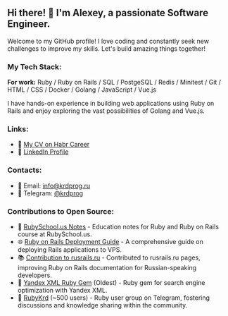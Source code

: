 ## Hi there! 👋 I'm Alexey, a passionate Software Engineer.

Welcome to my GitHub profile! I love coding and constantly seek new challenges to improve my skills. Let's build amazing things together!

### My Tech Stack:

**For work:** Ruby / Ruby on Rails / SQL / PostgeSQL / Redis / Minitest / Git / HTML / CSS / Docker / Golang / JavaScript / Vue.js

I have hands-on experience in building web applications using Ruby on Rails and enjoy exploring the vast possibilities of Golang and Vue.js.

### Links:

- 📄 [My CV on Habr Career](https://career.habr.com/krdprog)
- 📄 [LinkedIn Profile](https://www.linkedin.com/in/krdprog)

### Contacts:

- 📧 Email: info@krdprog.ru
- 💬 Telegram: [@krdprog](https://t.me/krdprog)

### Contributions to Open Source:

- 📘 [RubySchool.us Notes](https://github.com/krdprog/rubyschool-notes) - Education notes for Ruby and Ruby on Rails course at RubySchool.us.
- 🌐 [Ruby on Rails Deployment Guide](https://rubydeploy.ru/) - A comprehensive guide on deploying Rails applications to VPS.
- 📚 [Contribution to rusrails.ru](https://github.com/morsbox/rusrails) - Contributed to rusrails.ru pages, improving Ruby on Rails documentation for Russian-speaking developers.
- 💎 [Yandex XML Ruby Gem](https://rubygems.org/gems/yandex_xml) (Oldest) - Ruby gem for search engine optimization with Yandex XML.
- 💬 [RubyKrd](https://t.me/rubykrd) (~500 users) - Ruby user group on Telegram, fostering discussions and knowledge sharing within the community.
